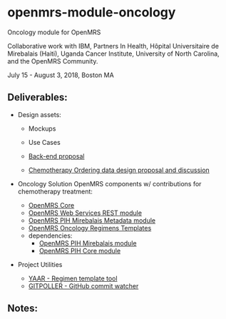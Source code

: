 # openmrs-module-oncology
Oncology module for OpenMRS

Collaborative work with IBM, Partners In Health, Hôpital Universitaire de Mirebalais (Haiti), Uganda Cancer Institute, University of North Carolina, and the OpenMRS Community.

July 15 - August 3, 2018, Boston MA

Deliverables:
-------------

- Design assets:
  - Mockups
  - Use Cases
  
  - [Back-end proposal](https://github.com/dearmasm/openmrs-module-oncology/blob/master/docs/BACKEND_PROPOSAL.md)
  - [Chemotherapy Ordering data design proposal and discussion](https://talk.openmrs.org/t/chemotherapy-ordering-data-design/19133)

- Oncology Solution OpenMRS components w/ contributions for chemotherapy treatment:
  - [OpenMRS Core](https://github.com/idlewis/openmrs-core)
  - [OpenMRS Web Services REST module](https://github.com/idlewis/openmrs-module-webservices.rest)
  - [OpenMRS PIH Mirebalais Metadata module](https://github.com/PIH/openmrs-module-mirebalaismetadata)
  - [OpenMRS Oncology Regimens Templates](https://github.com/dearmasm/openmrs-module-oncology/edit/master/regimens) 
  - dependencies:
    - [OpenMRS PIH Mirebalais module](https://github.com/PIH/openmrs-module-mirebalais)
    - [OpenMRS PIH Core module](https://github.com/PIH/openmrs-module-pihcore)

- Project Utilities
  - [YAAR - Regimen template tool](https://github.com/dearmasm/openmrs-module-oncology/blob/master/utils/YAAR_DOCS.md)
  - [GITPOLLER - GitHub commit watcher](https://github.com/dearmasm/openmrs-module-oncology/blob/master/utils/GITPOLLER_DOCS.md)

Notes:
------

